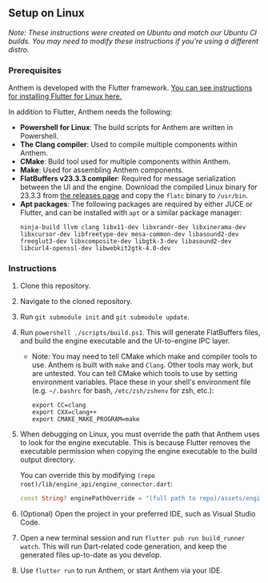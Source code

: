 ## Setup on Linux

_Note: These instructions were created on Ubuntu and match our Ubuntu CI builds. You may need to modify these  instructions if you're using a different distro._

### Prerequisites

Anthem is developed with the Flutter framework. [You can see instructions for installing Flutter for Linux here.](https://docs.flutter.dev/get-started/install/linux)

In addition to Flutter, Anthem needs the following:

- **Powershell for Linux**: The build scripts for Anthem are written in Powershell.
- **The Clang compiler**: Used to compile multiple components within Anthem.
- **CMake**: Build tool used for multiple components within Anthem.
- **Make**: Used for assembling Anthem components.
- **FlatBuffers v23.3.3 compiler**: Required for message serialization between the UI and the engine. Download the compiled Linux binary for 23.3.3 from [the releases page](https://github.com/google/flatbuffers/releases/tag/v23.3.3) and copy the `flatc` binary to `/usr/bin`.
- **Apt packages**: The following packages are required by either JUCE or Flutter, and can be installed with `apt` or a similar package manager:
    ```
    ninja-build llvm clang libx11-dev libxrandr-dev libxinerama-dev libxcursor-dev libfreetype-dev mesa-common-dev libasound2-dev freeglut3-dev libxcomposite-dev libgtk-3-dev libasound2-dev libcurl4-openssl-dev libwebkit2gtk-4.0-dev
    ```

### Instructions

1. Clone this repository.
2. Navigate to the cloned repository.
3. Run `git submodule init` and `git submodule update`.
4. Run `powershell ./scripts/build.ps1`. This will generate FlatBuffers files, and build the engine executable and the UI-to-engine IPC layer.
    - Note: You may need to tell CMake which make and compiler tools to use. Anthem is built with `make` and `Clang`. Other tools may work, but are untested. You can tell CMake which tools to use by setting environment variables. Place these in your shell's environment file (e.g. `~/.bashrc` for bash, `/etc/zsh/zshenv` for zsh, etc.):
        ```
        export CC=clang
        export CXX=clang++
        export CMAKE_MAKE_PROGRAM=make
        ```
5. When debugging on Linux, you must override the path that Anthem uses to look for the engine executable. This is because Flutter removes the executable permission when copying the engine executable to the build output directory.

    You can override this by modifying `(repo root)/lib/engine_api/engine_connector.dart`:
    ```dart
    const String? enginePathOverride = "(full path to repo)/assets/engine/AnthemEngine";
    ```
6. (Optional) Open the project in your preferred IDE, such as Visual Studio Code.
7. Open a new terminal session and run `flutter pub run build_runner watch`. This will run Dart-related code generation, and keep the generated files up-to-date as you develop.
8. Use `flutter run` to run Anthem, or start Anthem via your IDE.
